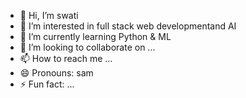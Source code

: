 - 👋 Hi, I’m swati
- 👀 I’m interested in full stack web developmentand AI
- 🌱 I’m currently learning Python & ML
- 💞️ I’m looking to collaborate on ...
- 📫 How to reach me ...
- 😄 Pronouns: sam
- ⚡ Fun fact: ...

<!---
30swati/30swati is a ✨ special ✨ repository because its `README.md` (this file) appears on your GitHub profile.
You can click the Preview link to take a look at your changes.
--->
